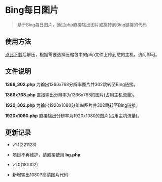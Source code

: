 # Bing每日图片

> 基于Bing每日图片，通过php直接输出图片或跳转到Bing链接的代码 

## 使用方法

 [点此下载](https://github.com/fanmingming/bing/archive/master.zip)后解压，根据需要选择压缩包中的php文件上传到您的主机，访问即可。

## 文件说明

 **1366_302.php** 为输出1366x768分辨率图片并302跳转至Bing链接。
 
 **1366x768.php** 直接输出分辨率为1366x768的图片(占用主机流量)。
 
 **1920_302.php** 为输出1920x1080分辨率图片并302跳转至Bing链接。

 **1920x1080.php** 直接输出分辨率为1920x1080的图片(占用主机流量)。

## 更新记录
 - v1.1(221123)

- 项目不再维护，请直接使用 **bg.php**

 - v1.0(181002)

- 新增输出1080P高清图片代码
